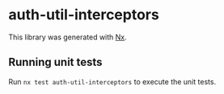 # auth-util-interceptors

This library was generated with [Nx](https://nx.dev).

## Running unit tests

Run `nx test auth-util-interceptors` to execute the unit tests.

